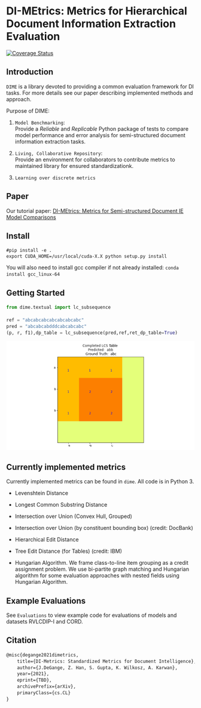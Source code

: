 # DI-MEtrics: Metrics for Hierarchical Document Information Extraction Evaluation


[![Coverage Status](https://coveralls.io/repos/github/jdegange/di_metrics/badge.svg?t=DQs1Fr)](https://coveralls.io/github/jdegange/di_metrics)


## Introduction
`DIME` is a library devoted to providing a common evaluation framework for DI tasks. For more details see our paper describing implemented methods and approach.  <br/>

Purpose of DIME:<br/>

1.  `Model Benchmarking`: <br/> Provide a *Reliable* and *Replicable* Python package of tests to compare model performance and error analysis for semi-structured document information extraction tasks.
   
2.  `Living, Collaborative Repository`: <br/> Provide an environment for collaborators to contribute metrics to maintained library for ensured standardizationk.<br/>

3. `Learning over discrete metrics` <br/>

## Paper
Our tutorial paper: [DI-MEtrics: Metrics for Semi-structured Document IE Model Comparisons](https://tbd.tbd.com)
<br/>


## Install

~~~ shell
#pip install -e .
export CUDA_HOME=/usr/local/cuda-X.X python setup.py install
~~~

You will also need to install gcc compiler if not already installed:
`conda install gcc_linux-64`

## Getting Started 

~~~ python
from dime.textual import lc_subsequence

ref = "abcabcabcabcabcabcabc"
pred = "abcabcabdddcabcabcabc"
(p, r, f1),dp_table = lc_subsequence(pred,ref,ret_dp_table=True)
~~~
![png](img/lcstable.png)

## Currently implemented metrics
Currently implemented metrics can be found in `dime`. All code is in Python 3.

* Levenshtein Distance
* Longest Common Substring Distance

* Intersection over Union (Convex Hull, Grouped)
* Intersection over Union (by constituent bounding box) (credit: DocBank)


* Hierarchical Edit Distance
* Tree Edit Distance (for Tables) (credit: IBM)

* Hungarian Algorithm. We frame class-to-line item grouping as a credit assignment problem. We use bi-partite graph matching and Hungarian algorithm for some evaluation approaches with nested fields using Hungarian Algorithm.


## Example Evaluations
See `Evaluations` to view example code for evaluations of models and datasets RVLCDIP-I and CORD.

## Citation

``` latex
@misc{degange2021dimetrics,
    title={DI-Metrics: Standardized Metrics for Document Intelligence},
    author={J.DeGange, Z. Han, S. Gupta, K. Wilkosz, A. Karwan},
    year={2021},
    eprint={TBD},
    archivePrefix={arXiv},
    primaryClass={cs.CL}
}
```
